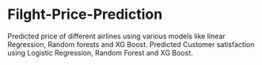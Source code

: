 # Filght-Price-Prediction
Predicted price of different airlines using various models like linear Regression, Random forests and XG Boost. Predicted Customer satisfaction using Logistic Regression, Random Forest and XG Boost.
